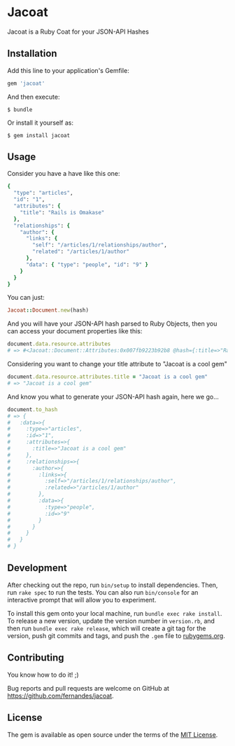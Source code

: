 # Jacoat

Jacoat is a Ruby Coat for your JSON-API Hashes

## Installation

Add this line to your application's Gemfile:

```ruby
gem 'jacoat'
```

And then execute:

    $ bundle

Or install it yourself as:

    $ gem install jacoat

## Usage

Consider you have a have like this one:

```ruby
{
  "type": "articles",
  "id": "1",
  "attributes": {
    "title": "Rails is Omakase"
  },
  "relationships": {
    "author": {
      "links": {
        "self": "/articles/1/relationships/author",
        "related": "/articles/1/author"
      },
      "data": { "type": "people", "id": "9" }
    }
  }
}
```

You can just:

```ruby
Jacoat::Document.new(hash)
```

And you will have your JSON-API hash parsed to Ruby Objects, then you can access your document properties like this:

```ruby
document.data.resource.attributes
# => #<Jacoat::Document::Attributes:0x007fb9223b92b8 @hash={:title=>"Rails is Omakase"}>
```

Considering you want to change your title attribute to "Jacoat is a cool gem"

```ruby
document.data.resource.attributes.title = "Jacoat is a cool gem"
# => "Jacoat is a cool gem"
```

And know you what to generate your JSON-API hash again, here we go...

```ruby
document.to_hash
# => {
#   :data=>{
#     :type=>"articles",
#     :id=>"1",
#     :attributes=>{
#       :title=>"Jacoat is a cool gem"
#     },
#     :relationships=>{
#       :author=>{
#         :links=>{
#           :self=>"/articles/1/relationships/author",
#           :related=>"/articles/1/author"
#         },
#         :data=>{
#           :type=>"people",
#           :id=>"9"
#         }
#       }
#     }
#   }
# }
```

## Development

After checking out the repo, run `bin/setup` to install dependencies. Then, run `rake spec` to run the tests. You can also run `bin/console` for an interactive prompt that will allow you to experiment.

To install this gem onto your local machine, run `bundle exec rake install`. To release a new version, update the version number in `version.rb`, and then run `bundle exec rake release`, which will create a git tag for the version, push git commits and tags, and push the `.gem` file to [rubygems.org](https://rubygems.org).

## Contributing

You know how to do it! ;)

Bug reports and pull requests are welcome on GitHub at https://github.com/fernandes/jacoat.


## License

The gem is available as open source under the terms of the [MIT License](http://opensource.org/licenses/MIT).

